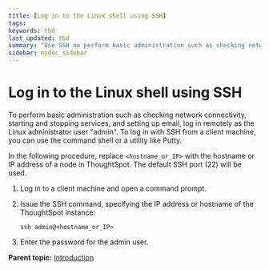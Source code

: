 ```yaml
---
title: [Log in to the Linux shell using SSH]
tags: 
keywords: tbd
last_updated: tbd
summary: "Use SSH oo perform basic administration such as checking network connectivity, starting and stopping services."
sidebar: mydoc_sidebar
---
```

# Log in to the Linux shell using SSH

To perform basic administration such as checking network connectivity, starting and stopping services, and setting up email, log in remotely as the Linux administrator user "admin". To log in with SSH from a client machine, you can use the command shell or a utility like Putty.

In the following procedure, replace `<hostname_or_IP>` with the hostname or IP address of a node in ThoughtSpot. The default SSH port (22) will be used.

1. Log in to a client machine and open a command prompt.
2. Issue the SSH command, specifying the IP address or hostname of the ThoughtSpot instance:

    ```
    ssh admin@<hostname_or_IP>
    ```

3. Enter the password for the admin user.

**Parent topic:** [Introduction](../../data_integration/introduction/introduction_data_integration.html)
